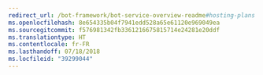 ```yaml
---
redirect_url: /bot-framework/bot-service-overview-readme#hosting-plans
ms.openlocfilehash: 8e654335b04f7941edd528a65e61120e969049ea
ms.sourcegitcommit: f576981342fb3361216675815714e24281e20ddf
ms.translationtype: HT
ms.contentlocale: fr-FR
ms.lasthandoff: 07/18/2018
ms.locfileid: "39299044"
---
```

